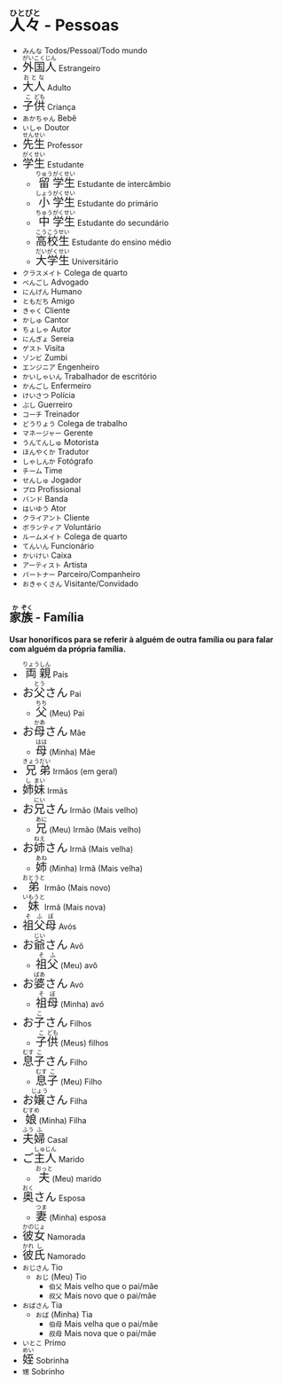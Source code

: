 # <ruby>人<rt>ひと</rt>々<rt>びと</rt></ruby> - Pessoas

-   `みんな` Todos/Pessoal/Todo mundo
-   <font size="5"><code><ruby>外<rt>がい</rt>国<rt>こく</rt>人<rt>じん</rt></ruby></code></font> Estrangeiro
-   <font size="5"><code><ruby>大人<rt>おとな</rt></ruby></code></font> Adulto
-   <font size="5"><code><ruby>子<rt>こ</rt>供<rt>ども</rt></ruby></code></font> Criança
-   `あかちゃん` Bebê
-   `いしゃ` Doutor
-   <font size="5"><code><ruby>先<rt>せん</rt>生<rt>せい</rt></ruby></code></font> Professor
-   <font size="5"><code><ruby>学<rt>がく</rt>生<rt>せい</rt></ruby></code></font> Estudante
    -   <font size="5"><code><ruby>留<rt>りゅう</rt>学<rt>がく</rt>生<rt>せい</rt></ruby></code></font> Estudante de intercâmbio
    -   <font size="5"><code><ruby>小<rt>しょう</rt>学<rt>がく</rt>生<rt>せい</rt></ruby></code></font> Estudante do primário
    -   <font size="5"><code><ruby>中<rt>ちゅう</rt>学<rt>がく</rt>生<rt>せい</rt></ruby></code></font> Estudante do secundário
    -   <font size="5"><code><ruby>高<rt>こう</rt>校<rt>こう</rt>生<rt>せい</rt></ruby></code></font> Estudante do ensino médio
    -   <font size="5"><code><ruby>大<rt>だい</rt>学<rt>がく</rt>生<rt>せい</rt></ruby></code></font> Universitário
-   `クラスメイト` Colega de quarto
-   `べんごし` Advogado
-   `にんげん` Humano
-   `ともだち` Amigo
-   `きゃく` Cliente
-   `かしゅ` Cantor
-   `ちょしゃ` Autor
-   `にんぎょ` Sereia
-   `ゲスト` Visita
-   `ゾンビ` Zumbi
-   `エンジニア` Engenheiro
-   `かいしゃいん` Trabalhador de escritório
-   `かんごし` Enfermeiro
-   `けいさつ` Polícia
-   `ぶし` Guerreiro
-   `コーチ` Treinador
-   `どうりょう` Colega de trabalho
-   `マネージャー` Gerente
-   `うんてんしゅ` Motorista
-   `ほんやくか` Tradutor
-   `しゃしんか` Fotógrafo
-   `チーム` Time
-   `せんしゅ` Jogador
-   `プロ` Profissional
-   `バンド` Banda
-   `はいゆう` Ator
-   `クライアント` Cliente
-   `ボランティア` Voluntário
-   `ルームメイト` Colega de quarto
-   `てんいん` Funcionário
-   `かいけい` Caixa
-   `アーティスト` Artista
-   `パートナー` Parceiro/Companheiro
-   `おきゃくさん` Visitante/Convidado

## <ruby>家<rt>か</rt>族<rt>ぞく</rt></ruby> - Família

**Usar honoríficos para se referir à alguém de outra família ou para falar com alguém da própria família.**

-   <font size="5"><code><ruby>両<rt>りょう</rt>親<rt>しん</rt></ruby></code></font> Pais
-   <font size="5"><code>お<ruby>父<rt>とう</rt></ruby>さん</code></font> Pai
    -   <font size="5"><code><ruby>父<rt>ちち</rt></ruby></code></font> (Meu) Pai
-   <font size="5"><code>お<ruby>母<rt>かあ</rt></ruby>さん</code></font> Mãe
    -   <font size="5"><code><ruby>母<rt>はは</rt></ruby></code></font> (Minha) Mãe
-   <font size="5"><code><ruby>兄<rt>きょう</rt>弟<rt>だい</rt></ruby></code></font> Irmãos (em geral)
-   <font size="5"><code><ruby>姉<rt>し</rt>妹<rt>まい</rt></ruby></code></font> Irmãs
-   <font size="5"><code>お<ruby>兄<rt>にい</rt></ruby>さん</code></font> Irmão (Mais velho)
    -   <font size="5"><code><ruby>兄<rt>あに</rt></ruby></code></font> (Meu) Irmão (Mais velho)
-   <font size="5"><code>お<ruby>姉<rt>ねえ</rt></ruby>さん</code></font> Irmã (Mais velha)
    -   <font size="5"><code><ruby>姉<rt>あね</rt></ruby></code></font> (Minha) Irmã (Mais velha)
-   <font size="5"><code><ruby>弟<rt>おとうと</rt></ruby></code></font> Irmão (Mais novo)
-   <font size="5"><code><ruby>妹<rt>いもうと</rt></ruby></code></font> Irmã (Mais nova)
-   <font size="5"><code><ruby>祖<rt>そ</rt>父<rt>ふ</rt>母<rt>ぼ</rt></ruby></code></font> Avós
-   <font size="5"><code>お<ruby>爺<rt>じい</rt></ruby>さん</code></font> Avô
    -   <font size="5"><code><ruby>祖<rt>そ</rt>父<rt>ふ</rt></ruby></code></font> (Meu) avô
-   <font size="5"><code>お<ruby>婆<rt>ばあ</rt></ruby>さん</code></font> Avó
    -   <font size="5"><code><ruby>祖<rt>そ</rt>母<rt>ぼ</rt></ruby></code></font> (Minha) avó
-   <font size="5"><code>お<ruby>子<rt>こ</rt></ruby>さん</code></font> Filhos
    -   <font size="5"><code><ruby>子<rt>こ</rt>供<rt>ども</rt></ruby></code></font> (Meus) filhos
-   <font size="5"><code><ruby>息<rt>むす</rt>子<rt>こ</rt></ruby>さん</code></font> Filho
    -   <font size="5"><code><ruby>息<rt>むす</rt>子<rt>こ</rt></ruby></code></font> (Meu) Filho
-   <font size="5"><code>お<ruby>嬢<rt>じょう</rt></ruby>さん</code></font> Filha
-   <font size="5"><code><ruby>娘<rt>むすめ</rt></ruby></code></font> (Minha) Filha
-   <font size="5"><code><ruby>夫<rt>ふう</rt>婦<rt>ふ</rt></ruby></code></font> Casal
-   <font size="5"><code>ご<ruby>主<rt>しゅ</rt>人<rt>じん</rt></ruby></code></font> Marido
    -   <font size="5"><code><ruby>夫<rt>おっと</rt></ruby></code></font> (Meu) marido
-   <font size="5"><code><ruby>奥<rt>おく</rt></ruby>さん</code></font> Esposa
    -   <font size="5"><code><ruby>妻<rt>つま</rt></ruby></code></font> (Minha) esposa
-   <font size="5"><code><ruby>彼<rt>かの</rt>女<rt>じょ</rt></ruby></code></font> Namorada
-   <font size="5"><code><ruby>彼<rt>かれ</rt>氏<rt>し</rt></ruby></code></font> Namorado
-   `おじさん` Tio
    -   `おじ` (Meu) Tio
        -   `伯父` Mais velho que o pai/mãe
        -   `叔父` Mais novo que o pai/mãe
-   `おばさん` Tia
    -   `おば` (Minha) Tia
        -   `伯母` Mais velha que o pai/mãe
        -   `叔母` Mais nova que o pai/mãe
-   `いとこ` Primo
-   <font size="5"><code><ruby>姪<rt>めい</rt></ruby></code></font> Sobrinha
-   `甥` Sobrinho

